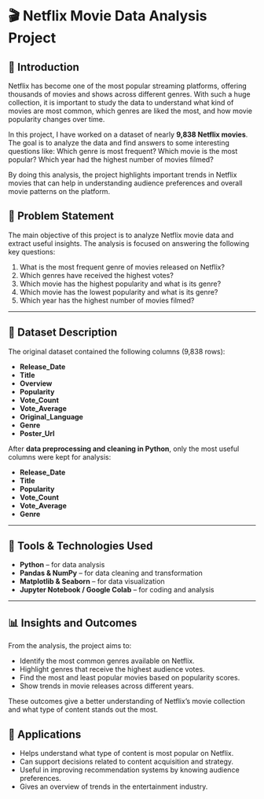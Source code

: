 # 🎬 Netflix Movie Data Analysis Project

## 📖 Introduction

Netflix has become one of the most popular streaming platforms, offering thousands of movies and shows across different genres. With such a huge collection, it is important to study the data to understand what kind of movies are most common, which genres are liked the most, and how movie popularity changes over time.

In this project, I have worked on a dataset of nearly **9,838 Netflix movies**. The goal is to analyze the data and find answers to some interesting questions like: Which genre is most frequent? Which movie is the most popular? Which year had the highest number of movies filmed?

By doing this analysis, the project highlights important trends in Netflix movies that can help in understanding audience preferences and overall movie patterns on the platform.


## 🧾 Problem Statement

The main objective of this project is to analyze Netflix movie data and extract useful insights. The analysis is focused on answering the following key questions:

1. What is the most frequent genre of movies released on Netflix?
2. Which genres have received the highest votes?
3. Which movie has the highest popularity and what is its genre?
4. Which movie has the lowest popularity and what is its genre?
5. Which year has the highest number of movies filmed?

---

## 📂 Dataset Description

The original dataset contained the following columns (9,838 rows):

* **Release\_Date**
* **Title**
* **Overview**
* **Popularity**
* **Vote\_Count**
* **Vote\_Average**
* **Original\_Language**
* **Genre**
* **Poster\_Url**

After **data preprocessing and cleaning in Python**, only the most useful columns were kept for analysis:

* **Release\_Date**
* **Title**
* **Popularity**
* **Vote\_Count**
* **Vote\_Average**
* **Genre**

---

## 🔧 Tools & Technologies Used

* **Python** – for data analysis
* **Pandas & NumPy** – for data cleaning and transformation
* **Matplotlib & Seaborn** – for data visualization
* **Jupyter Notebook / Google Colab** – for coding and analysis

---

## 📊 Insights and Outcomes

From the analysis, the project aims to:

* Identify the most common genres available on Netflix.
* Highlight genres that receive the highest audience votes.
* Find the most and least popular movies based on popularity scores.
* Show trends in movie releases across different years.

These outcomes give a better understanding of Netflix’s movie collection and what type of content stands out the most.


## 🚀 Applications

* Helps understand what type of content is most popular on Netflix.
* Can support decisions related to content acquisition and strategy.
* Useful in improving recommendation systems by knowing audience preferences.
* Gives an overview of trends in the entertainment industry.

